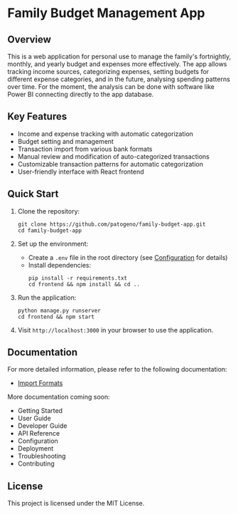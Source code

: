 # Family Budget Management App

## Overview
This is a web application for personal use to manage the family's fortnightly, monthly, and yearly budget and expenses more effectively. The app allows tracking income sources, categorizing expenses, setting budgets for different expense categories, and in the future, analysing spending patterns over time. For the moment, the analysis can be done with software like Power BI connecting directly to the app database.

## Key Features
- Income and expense tracking with automatic categorization
- Budget setting and management
- Transaction import from various bank formats
- Manual review and modification of auto-categorized transactions
- Customizable transaction patterns for automatic categorization
- User-friendly interface with React frontend

## Quick Start
1. Clone the repository:
   ```
   git clone https://github.com/patogeno/family-budget-app.git
   cd family-budget-app
   ```

2. Set up the environment:
   - Create a `.env` file in the root directory (see [Configuration](docs/configuration.md) for details)
   - Install dependencies:
     ```
     pip install -r requirements.txt
     cd frontend && npm install && cd ..
     ```

3. Run the application:
   ```
   python manage.py runserver
   cd frontend && npm start
   ```

4. Visit `http://localhost:3000` in your browser to use the application.

## Documentation
For more detailed information, please refer to the following documentation:

- [Import Formats](docs/import_formats.md)

More documentation coming soon:
- Getting Started
- User Guide
- Developer Guide
- API Reference
- Configuration
- Deployment
- Troubleshooting
- Contributing

## License
This project is licensed under the MIT License.